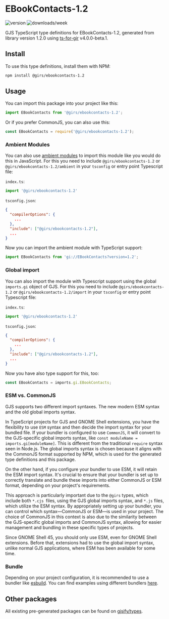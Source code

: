 
# EBookContacts-1.2

![version](https://img.shields.io/npm/v/@girs/ebookcontacts-1.2)
![downloads/week](https://img.shields.io/npm/dw/@girs/ebookcontacts-1.2)


GJS TypeScript type definitions for EBookContacts-1.2, generated from library version 1.2.0 using [ts-for-gir](https://github.com/gjsify/ts-for-gir) v4.0.0-beta.1.


## Install

To use this type definitions, install them with NPM:
```bash
npm install @girs/ebookcontacts-1.2
```

## Usage

You can import this package into your project like this:
```ts
import EBookContacts from '@girs/ebookcontacts-1.2';
```

Or if you prefer CommonJS, you can also use this:
```ts
const EBookContacts = require('@girs/ebookcontacts-1.2');
```

### Ambient Modules

You can also use [ambient modules](https://github.com/gjsify/ts-for-gir/tree/main/packages/cli#ambient-modules) to import this module like you would do this in JavaScript.
For this you need to include `@girs/ebookcontacts-1.2` or `@girs/ebookcontacts-1.2/ambient` in your `tsconfig` or entry point Typescript file:

`index.ts`:
```ts
import '@girs/ebookcontacts-1.2'
```

`tsconfig.json`:
```json
{
  "compilerOptions": {
    ...
  },
  "include": ["@girs/ebookcontacts-1.2"],
  ...
}
```

Now you can import the ambient module with TypeScript support: 

```ts
import EBookContacts from 'gi://EBookContacts?version=1.2';
```

### Global import

You can also import the module with Typescript support using the global `imports.gi` object of GJS.
For this you need to include `@girs/ebookcontacts-1.2` or `@girs/ebookcontacts-1.2/import` in your `tsconfig` or entry point Typescript file:

`index.ts`:
```ts
import '@girs/ebookcontacts-1.2'
```

`tsconfig.json`:
```json
{
  "compilerOptions": {
    ...
  },
  "include": ["@girs/ebookcontacts-1.2"],
  ...
}
```

Now you have also type support for this, too:

```ts
const EBookContacts = imports.gi.EBookContacts;
```


### ESM vs. CommonJS

GJS supports two different import syntaxes. The new modern ESM syntax and the old global imports syntax.

In TypeScript projects for GJS and GNOME Shell extensions, you have the flexibility to use `ESM` syntax and then decide the import syntax for your bundled file. If your bundler is configured to use `CommonJS`, it will convert to the GJS-specific global imports syntax, like `const moduleName = imports.gi[moduleName]`. This is different from the traditional `require` syntax seen in Node.js. The global imports syntax is chosen because it aligns with the CommonJS format supported by NPM, which is used for the generated type definitions and this package.

On the other hand, if you configure your bundler to use ESM, it will retain the ESM import syntax. It's crucial to ensure that your bundler is set up to correctly translate and bundle these imports into either CommonJS or ESM format, depending on your project's requirements.

This approach is particularly important due to the `@girs` types, which include both `*.cjs `files, using the GJS global imports syntax, and `*.js` files, which utilize the ESM syntax. By appropriately setting up your bundler, you can control which syntax—CommonJS or ESM—is used in your project. The choice of CommonJS in this context is also due to the similarity between the GJS-specific global imports and CommonJS syntax, allowing for easier management and bundling in these specific types of projects.

Since GNOME Shell 45, you should only use ESM, even for GNOME Shell extensions. Before that, extensions had to use the global import syntax, unlike normal GJS applications, where ESM has been available for some time.

### Bundle

Depending on your project configuration, it is recommended to use a bundler like [esbuild](https://esbuild.github.io/). You can find examples using different bundlers [here](https://github.com/gjsify/ts-for-gir/tree/main/examples).

## Other packages

All existing pre-generated packages can be found on [gjsify/types](https://github.com/gjsify/types).

